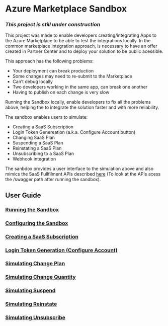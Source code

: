 # Azure Marketplace Sandbox

### *This project is still under construction*

This project was made to enable developers creating/integrating Apps to the Azure Marketplace to be able to test the integrations locally. In the common marketplace integration approach, is necessary to have an offer created in Partner Center and to deploy your solution to be public acessible.

This approach has the following problems:

* Your deployment can break production
* Some changes may need to re-submit to the Marketplace
* Can’t debug locally
* Two developers working in the same app, can break one another
* Having to publish on each change is very slow


Running the Sandbox locally, enable developers to fix all the problems above, helping the to integrate the solution faster and with more reliability.


The sandbox enables users to simulate:
- Creating a SaaS Subscription
- Login Token Genereation (a.k.a. Configure Account button)
- Changing SaaS Plan
- Suspending a SaaS Plan
- Reinstating a SaaS Plan
- Unsubscribing to a SaaS Plan
- Webhook integration
  
The sanbdox provides a user interface to the simulation above and also mimics the SaaS Fullfilment APIs described [here](https://docs.microsoft.com/en-us/azure/marketplace/partner-center-portal/pc-saas-fulfillment-api-v2) (To look at the APIs acess the /swagger path after running the sandbox).

## User Guide

### [Running the Sandbox](https://github.com/psbds/az-marketplace-sandbox/wiki/Running-the-Sandbox)
### [Configuring the Sandbox](https://github.com/psbds/az-marketplace-sandbox/wiki/Configuring-the-Sandbox)
### [Creating a SaaS Subscription](#)
### [Login Token Generation (Configure Account)](#)
### [Simulating Change Plan](#)
### [Simulating Change Quantity](#)
### [Simulating Suspend](#)
### [Simulating Reinstate](#)
### [Simulating Unsubscribe](#)